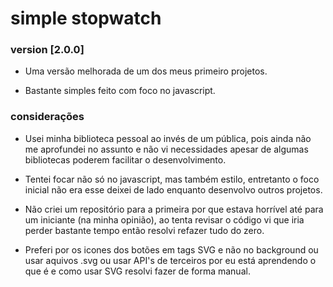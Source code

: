 # simple stopwatch

### version [2.0.0]

* Uma versão melhorada de um dos meus primeiro projetos. 

* Bastante simples feito com foco no javascript.  

### considerações  

* Usei minha biblioteca pessoal ao invés de um pública, pois ainda não me aprofundei no assunto e não vi necessidades apesar de algumas bibliotecas poderem facilitar o desenvolvimento.  

* Tentei focar não só no javascript, mas também estilo, entretanto o foco inicial não era esse deixei de lado enquanto desenvolvo outros projetos. 

* Não criei um repositório para a primeira por que estava horrível até para um iniciante (na minha opinião), ao tenta revisar o código vi que iria perder bastante tempo então resolvi refazer tudo do zero.

* Preferi por os icones dos botões em tags SVG e não no background ou usar aquivos .svg ou usar API's de terceiros por eu está aprendendo o que é e como usar SVG resolvi fazer de forma manual.